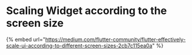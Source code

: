 # Scaling Widget according to the screen size

{% embed url="https://medium.com/flutter-community/flutter-effectively-scale-ui-according-to-different-screen-sizes-2cb7c115ea0a" %}




